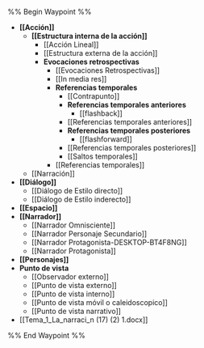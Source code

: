 %% Begin Waypoint %%
- **[[Acción]]**
	- **[[Estructura interna de la acción]]**
		- [[Acción Lineal]]
		- [[Estructura externa de la acción]]
		- **Evocaciones retrospectivas**
			- [[Evocaciones Retrospectivas]]
			- [[In media res]]
			- **Referencias temporales**
				- [[Contrapunto]]
				- **Referencias temporales anteriores**
					- [[flashback]]
				- [[Referencias temporales anteriores]]
				- **Referencias temporales posteriores**
					- [[flashforward]]
				- [[Referencias temporales posteriores]]
				- [[Saltos temporales]]
			- [[Referencias temporales]]
	- [[Narración]]
- **[[Diálogo]]**
	- [[Diálogo de Estilo directo]]
	- [[Diálogo de Estilo inderecto]]
- **[[Espacio]]**
- **[[Narrador]]**
	- [[Narrador Omnisciente]]
	- [[Narrador Personaje Secundario]]
	- [[Narrador Protagonista-DESKTOP-BT4F8NG]]
	- [[Narrador Protagonista]]
- **[[Personajes]]**
- **Punto de vista**
	- [[Observador externo]]
	- [[Punto de vista externo]]
	- [[Punto de vista interno]]
	- [[Punto de vista móvil o caleidoscopico]]
	- [[Punto de vista narrativo]]
- [[Tema_1_La_narraci_n (17) (2) 1.docx]]

%% End Waypoint %%